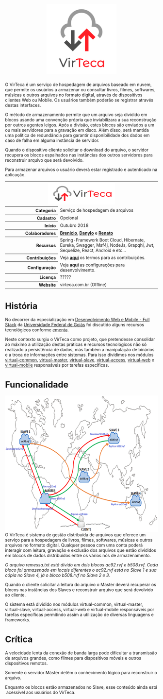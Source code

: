<h1 align="center">
  <img src="docs/virteca-ver@3x.png" height="230">
</h1>

O VirTeca é um serviço de hospedagem de arquivos baseado em nuvem, que permite os usuários a armazenar ou consultar livros, filmes, softwares, músicas e outros arquivos no formato digital, através de dispositivos clientes Web ou Mobile. Os usuários também poderão se registrar através destas interfaces.

O método de armazenamento permite que um arquivo seja dividido em blocos usando uma convenção própria que inviabilizara a sua reconstrução por outros agentes leigos. Após a divisão, estes blocos são enviados a um ou mais servidores para a gravação em disco. Além disso, será mantida uma política de redundância para garantir disponibilidade dos dados em caso de falha em alguma instância de servidor.

Quando o dispositivo cliente solicitar o download do arquivo, o servidor recupera os blocos espalhados nas instâncias dos outros servidores para reconstruir arquivo que será devolvido.

Para armazenar arquivos o usuário deverá estar registrado e autenticado na aplicação.

<table border="0" >
    <tbody>
        <tr>
            <td colspan="2" align="center">
                <a href="docs/File:virteca-hor@3x.png">
                <img alt="VirTeca Logo.png" src="docs/virteca-hor@3x.png" width="220" height="73">
                </a>
            </td>
        </tr>
        <tr>
            <th scope="row" align="right" width="260px">Categoria</th>
            <td align="left" valign="middle" width="650px">Serviço de hospedagem de arquivos</td>
        </tr>
        <tr>
            <th scope="row" align="right" width="260px">Cadastro</th>
            <td align="left" valign="middle" width="650px">Opcional</td>
        </tr>
        <tr>
            <th scope="row" align="right" width="260px">Início</th>
            <td align="left" valign="middle" width="650px">Outubro 2018</td>
        </tr>
        <tr>
            <th scope="row" align="right" width="260px">Colaboradores</th>
            <td align="left" valign="middle" width="650px">
                <a href="https://github.com/brenicio"><b>Brenicio</b></a>, <a href="https://github.com/danylo-macelai"><b>Danylo</b></a> e <a href="https://github.com/orenatoaraujo"><b>Renato</b></a>
            </td>
        </tr>
        <tr>
            <th scope="row" align="right" width="260px">Recursos</th>
            <td align="left" valign="middle" width="650px">
                Spring-Framework Boot Cloud, Hibernate, Eureka, Swagger, Msf4j, NodeJs, Grapqhl, Jwt, Sequelize, React, Android e etc...
            </td>
        </tr>
        <tr>
            <th scope="row" align="right" width="260px">Contribuições</th>
            <td align="left" valign="middle" width="650px">
                Veja <a href="../master/docs/CONTRIBUTING.md#como-contribuir"><b>aqui</b></a> os termos para as contribuições.
            </td>
        </tr>
        <tr>
            <th scope="row" align="right" width="260px">Configuração</th>
            <td align="left" valign="middle" width="650px">
                Veja <a href="../master/docs/ide.md#configuração-do-ambiente"><b>aqui</b></a> as configurações para desenvolvimento.
            </td>
        </tr>
        <tr>
            <th scope="row" align="right" width="260px">Licença</th>
            <td align="left" valign="middle" width="650px">
                ?????
            </td>
        </tr>
        <tr>
            <th scope="row" align="right" width="260px">Website</th>
            <td align="left" valign="middle" width="650px">virteca.com.br (Offline)</td>
        </tr>
    </tbody>

</table>

# História

No decorrer da especialização em [Desenvolvimento Web e Mobile - Full Stack](http://inf.ufg.br/espweb-mob) da [Universidade Federal de Goiás](https://www.ufg.br/) foi discutido alguns recursos tecnológicos conforme [ementa](https://docs.google.com/document/d/1QoNsiIL_b1FXZBbqHYIVFwHHTRKQwP1WCW3r_jXUSAw/edit).

Neste contexto surgiu o VirTeca como projeto, que pretendesse consolidar ao máximo a utilização destas práticas e recursos tecnológicos não só realizado a persistência de dados, más também a manipulação de binários e a troca de informações entre sistemas. Para isso dividimos nos módulos [virtual-common](/virtual-common/README.md), [virtual-master](/virtual-master/README.md), [virtual-slave](/virtual-slave/README.md), [virtual-access](/virtual-access/README.md), [virtual-web](/virtual-web/README.md) e [virtual-mobile](/virtual-mobile/README.md) responsáveis por tarefas específicas.

# Funcionalidade

<img src="docs/rv_mod.png" align="right"  height="450">

O VirTeca é sistema de gestão distribuída de arquivos que oferece um serviço para a hospedagem de livros, filmes, softwares, músicas e outros arquivos no formato digital. Qualquer pessoa com uma conta poderá interagir com leitura, gravação e exclusão dos arquivos que estão divididos em blocos de dados distribuídos entre os vários nós de armazenamento.

_O arquivo remessa.txt está divido em dois blocos ac92.rvf e b508.rvf. Cada bloco foi armazenado em locais diferentes o ac92.rvf está no Slave 1 e sua cópia no Slave 4, já o bloco b508.rvf no Slave 2 e 3._

Quando o cliente solicitar a leitura do arquivo o Master deverá recuperar os blocos nas instâncias dos Slaves e reconstruir arquivo que será devolvido ao cliente.

O sistema está dividido nos módulos virtual-common, virtual-master, virtual-slave, virtual-access, virtual-web e virtual-mobile responsáveis por tarefas específicas permitindo assim a utilização de diversas linguagens e frameworks.

# Crítica

A velocidade lenta da conexão de banda larga pode dificultar a transmissão de arquivos grandes, como filmes para dispositivos móveis e outros dispositivos remotos.

Somente o servidor Máster detêm o conhecimento lógico para reconstruir o arquivo.

Enquanto os blocos estão armazenados no Slave, esse conteúdo ainda está acessível aos usuários do VirTeca.
